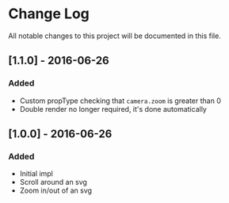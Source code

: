 # Change Log

All notable changes to this project will be documented in this file.

## [1.1.0] - 2016-06-26

### Added

- Custom propType checking that `camera.zoom` is greater than 0
- Double render no longer required, it's done automatically

## [1.0.0] - 2016-06-26

### Added

- Initial impl
- Scroll around an svg
- Zoom in/out of an svg
